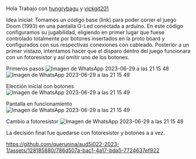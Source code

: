 Hola
Trabajo con [hungrybagu](http://github.com/hungrybagu) y [vickgit201](http://github.com/vickgit201)

Idea inicial:
Tomamos un código base (link) para poder correr el juego Doom (1993) en una pantalla O-Led conectada a arduino. En este código configuramos su jugabilidad, eligiendo en primer lugar que fuese controlado totalmente por botones insertados en la proto board y configurados con sus respectivas conexiones con cableado. Posterior a un primer vistazo, intentamos hacer que el disparo dentro del juego funcionara con un fotoresistor y así omitir uno de los botones. 

Primeros pasos
![Imagen de WhatsApp 2023-06-29 a las 21 15 48](https://github.com/querunina/aud5i022-2023-1/assets/128185880/1f25b222-b66a-4be5-8975-08cefc88138c)
![Imagen de WhatsApp 2023-06-29 a las 21 15 49](https://github.com/querunina/aud5i022-2023-1/assets/128185880/47257d20-ac95-4d46-a578-28183b4c62f4)


Elección inicial con botones
![Imagen de WhatsApp 2023-06-29 a las 21 15 49](https://github.com/querunina/aud5i022-2023-1/assets/128185880/3d895cab-b889-4b7b-8d6d-b78bbd21cd3e)

Pantalla en funcionamiento
![Imagen de WhatsApp 2023-06-29 a las 21 15 49](https://github.com/querunina/aud5i022-2023-1/assets/128185880/3b6f527f-bc83-4cf0-b2b3-128863471002)

Cambio a fotoresistor
![Imagen de WhatsApp 2023-06-29 a las 21 15 48](https://github.com/querunina/aud5i022-2023-1/assets/128185880/d48d4811-a2f7-4c87-a02b-0a25881bf99a)

La decisión final fue quedarse con fotoresistor y botones a a vez. 

https://github.com/querunina/aud5i022-2023-1/assets/128185880/786d507a-bac1-4a17-bda5-7724637ef922

